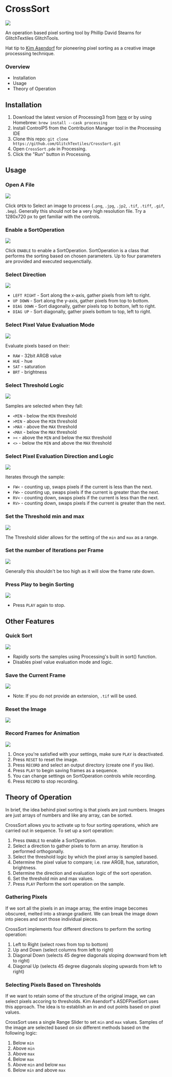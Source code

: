 # CrossSort

![](images/output.png)

An operation based pixel sorting tool by Phillip David Stearns for GlitchTextiles GlitchTools.

Hat tip to [Kim Asendorf](https://github.com/kimasendorf/ASDFPixelSort) for pioneering pixel sorting as a creative image processsing technique.

### Overview

* Installation
* Usage
* Theory of Operation

## Installation

1. Download the latest version of Processing3 from [here](https://processing.org/download/) or by using Homebrew: `brew install --cask processing`
1. Install ControlP5 from the Contribution Manager tool in the Processing IDE
1. Clone this repo: `git clone https://github.com/GlitchTextiles/CrossSort.git`
1. Open `CrossSort.pde` in Processing.
1. Click the "Run" button in Processing.

## Usage

### Open A File

![](images/open.png)

Click `OPEN` to Select an image to process (`.png`, `.jpg`, `.jp2`, `.tif`, `.tiff`, `.gif`, `.bmp`). Generally this should not be a very high resolution file. Try a 1280x720 px to get familiar with the controls.

### Enable a SortOperation

![](images/enable.png)

Click `ENABLE` to enable a SortOperation. SortOperation is a class that performs the sorting based on chosen parameters. Up to four parameters are provided and executed sequenctially.

### Select Direction

![](images/direction.png)

* `LEFT RIGHT` - Sort along the x-axis, gather pixels from left to right.
* `UP DOWN` - Sort along the y-axis, gather pixels from top to bottom.
* `DIAG DOWN` - Sort diagonally, gather pixels top to bottom, left to right.
* `DIAG UP` - Sort diagonally, gather pixels bottom to top, left to right.

### Select Pixel Value Evaluation Mode

![](images/pixel_value.png)

Evaluate pixels based on their:

* `RAW` - 32bit ARGB value
* `HUE` - hue
* `SAT` - saturation
* `BRT` - brightness

### Select Threshold Logic

![](images/threshold_logic.png)


Samples are selected when they fall:

* `<MIN` - below the `MIN` threshold
* `>MIN` - above the `MIN` threshold
* `>MAX` - above the `MAX` threshold
* `<MAX` - below the `MAX` threshold
* `><` - above the `MIN` and below the `MAX` threshold
* `<>` - below the `MIN` and above the `MAX` threshold

### Select Pixel Evaluation Direction and Logic

![](images/evaluation_logic.png)

Iterates through the sample:

* `FW<` - counting up, swaps pixels if the current is less than the next.
* `FW>` - counting up, swaps pixels if the current is greater than the next.
* `RV<` - counting down, swaps pixels if the current is less than the next.
* `RV>` - counting down, swaps pixels if the current is greater than the next.

### Set the Threshold min and max 

![](images/threshold.png)

The Threshold slider allows for the setting of the `min` and `max` as a range.

### Set the number of Iterations per Frame

![](images/iterations.png)

Generally this shouldn't be too high as it will slow the frame rate down.

### Press Play to begin Sorting

![](images/play.png)

* Press `PLAY` again to stop.

## Other Features

### Quick Sort

![](images/quick.png)

* Rapidly sorts the samples using Processing's built in sort() function.
* Disables pixel value evaluation mode and logic.

### Save the Current Frame

![](images/save.png)

* Note: If you do not provide an extension, `.tif` will be used.

### Reset the Image

![](images/reset.png)

### Record Frames for Animation

![](images/record.png)

1. Once you're satisfied with your settings, make sure `PLAY` is deactivated.
1. Press `RESET` to reset the image.
1. Press `RECORD` and select an output directory (create one if you like).
1. Press `PLAY` to begin saving frames as a sequence.
1. You can change settings on SortOperation controls while recording.
1. Press `RECORD` to stop recording.

## Theory of Operation

In brief, the idea behind pixel sorting is that pixels are just numbers. Images are just arrays of numbers and like any array, can be sorted.

CrossSort allows you to activate up to four sorting operations, which are carried out in sequence. To set up a sort operation:

1. Press `ENABLE` to enable a SortOperation.
1. Select a direction to gather pixels to form an array. Iteration is performed orthogonally.
1. Select the threshold logic by which the pixel array is sampled based.
1. Determine the pixel value to compare; i.e. raw ARGB, hue, saturation, brightness.
1. Determine the direction and evaluation logic of the sort operation.
1. Set the threshold min and max values.
1. Press `PLAY` Perform the sort operation on the sample. 


### Gathering Pixels

If we sort all the pixels in an image array, the entire image becomes obscured, melted into a strange gradient. We can break the image down into pieces and sort those individual pieces.

CrossSort implements four different directions to perform the sorting operation:

1. Left to Right (select rows from top to bottom)
1. Up and Down (select columns from left to right)
1. Diagonal Down (selects 45 degree diagonals sloping downward from left to right)
1. Diagonal Up (selects 45 degree diagonals sloping upwards from left to right)

### Selecting Pixels Based on Thresholds

If we want to retain some of the structure of the original image, we can select pixels accoring to thresholds. Kim Asendorf's ASDFPixelSort uses this approach. The idea is to establish an in and out points based on pixel values.

CrossSort uses a single Range Slider to set `min` and `max` values. Samples of the image are selected based on six different methods based on the following logic:

1. Below `min` 
1. Above `min`
1. Above `max`
1. Below `max`
1. Above `min` and below `max`
1. Below `min` and above `max`